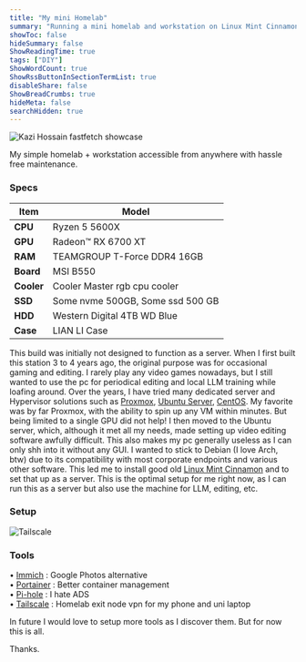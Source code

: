 ```yaml
---
title: "My mini Homelab"
summary: "Running a mini homelab and workstation on Linux Mint Cinnamon"
showToc: false
hideSummary: false
ShowReadingTime: true
tags: ["DIY"]
ShowWordCount: true
ShowRssButtonInSectionTermList: true
disableShare: false
ShowBreadCrumbs: true
hideMeta: false
searchHidden: true
---
```

![Kazi Hossain fastfetch showcase](/img/stat.png)

My simple homelab + workstation accessible from anywhere with hassle free maintenance. 

### Specs

| **Item**        | **Model**                                  |
|-----------------|--------------------------------------------|
| **CPU**         | Ryzen 5 5600X                              |
| **GPU**         | Radeon™ RX 6700 XT                         |
| **RAM**         | TEAMGROUP T-Force  DDR4 16GB               |
| **Board**       | MSI B550                                   |
| **Cooler**      | Cooler Master rgb cpu cooler               |
| **SSD**         | Some nvme 500GB, Some ssd  500 GB          |
| **HDD**         | Western Digital 4TB WD Blue                |
| **Case**        | LIAN LI Case                               |

This build was initially not designed to function as a server. When I first built this station 3 to 4 years ago, the original purpose was for occasional gaming and editing. I rarely play any video games nowadays, but I still wanted to use the pc for periodical editing and local LLM training while loafing around. Over the years, I have tried many dedicated server and Hypervisor solutions such as [Proxmox](https://en.wikipedia.org/wiki/Proxmox_Virtual_Environment), [Ubuntu Server](https://ubuntu.com/download/server), [CentOS](https://www.centos.org/). My favorite was by far Proxmox, with the ability to spin up any VM within minutes. But being limited to a single GPU did not help! I then moved to the Ubuntu server, which, although it met all my needs, made setting up video editing software awfully difficult. This also makes my pc generally useless as I can only shh into it without any GUI. I wanted to stick to Debian (I love Arch, btw) due to its compatibility with most corporate endpoints and various other software. This led me to install good old [Linux Mint Cinnamon](https://linuxmint.com/) and to set that up as a server. This is the optimal setup for me right now, as I can run this as a server but also use the machine for LLM, editing, etc.

### Setup 
![Tailscale](/img/server.png)



### Tools
• [Immich](https://immich.app/) : Google Photos alternative \
• [Portainer](https://www.portainer.io/) : Better container management \
• [Pi-hole](https://pi-hole.net/) : I hate ADS \
• [Tailscale](https://tailscale.com/) : Homelab exit node vpn for my phone and uni laptop

In future I would love to setup more tools as I discover them. But for now this is all. 


Thanks.